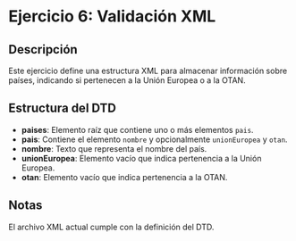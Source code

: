 # Ejercicio 6: Validación XML

## Descripción
Este ejercicio define una estructura XML para almacenar información sobre países, indicando si pertenecen a la Unión Europea o a la OTAN.

## Estructura del DTD
- **paises**: Elemento raíz que contiene uno o más elementos `pais`.
- **pais**: Contiene el elemento `nombre` y opcionalmente `unionEuropea` y `otan`.
- **nombre**: Texto que representa el nombre del país.
- **unionEuropea**: Elemento vacío que indica pertenencia a la Unión Europea.
- **otan**: Elemento vacío que indica pertenencia a la OTAN.

## Notas
El archivo XML actual cumple con la definición del DTD.
